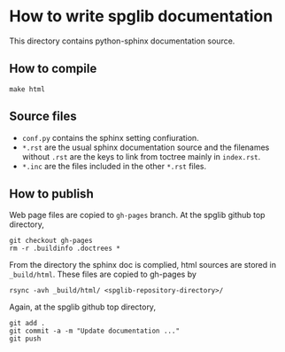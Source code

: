 # How to write spglib documentation

This directory contains python-sphinx documentation source.

## How to compile

```
make html
```

## Source files

* `conf.py` contains the sphinx setting confiuration.
* `*.rst` are the usual sphinx documentation source and the filenames without `.rst` are the keys to link from toctree mainly in `index.rst`.
* `*.inc` are the files included in the other `*.rst` files.

## How to publish

Web page files are copied to `gh-pages` branch. At the spglib github top directory,
```
git checkout gh-pages
rm -r .buildinfo .doctrees *
```

From the directory the sphinx doc is complied, html sources are stored
in `_build/html`. These files are copied to gh-pages by
```
rsync -avh _build/html/ <spglib-repository-directory>/
```

Again, at the spglib github top directory,
```
git add .
git commit -a -m "Update documentation ..."
git push
```
